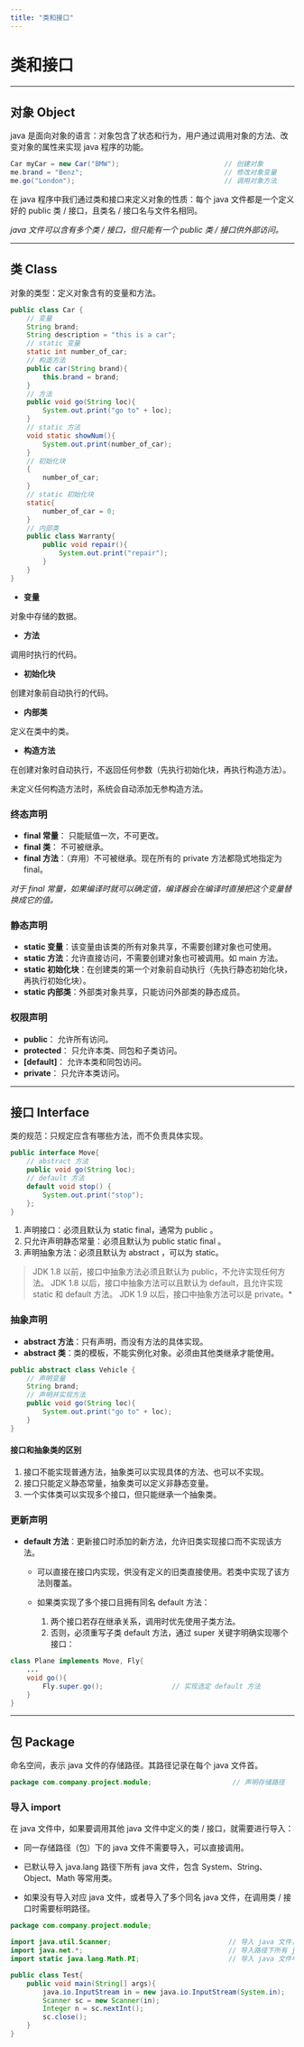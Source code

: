 ```yaml
---
title: "类和接口"
---
```


# 类和接口

---

## 对象 Object


java 是面向对象的语言：对象包含了状态和行为，用户通过调用对象的方法、改变对象的属性来实现 java 程序的功能。

```java
Car myCar = new Car("BMW");                          // 创建对象       
me.brand = "Benz";                                   // 修改对象变量                   
me.go("London");                                     // 调用对象方法
```


在 java 程序中我们通过类和接口来定义对象的性质：每个 java 文件都是一个定义好的  public 类 / 接口，且类名 / 接口名与文件名相同。

*java 文件可以含有多个类 / 接口，但只能有一个 public 类 / 接口供外部访问。*

---


## 类 Class 

对象的类型：定义对象含有的变量和方法。

```java
public class Car {     
    // 变量
    String brand;
    String description = "this is a car";
    // static 变量 
    static int number_of_car;  
    // 构造方法
    public car(String brand){        
        this.brand = brand;
    } 
    // 方法  
    public void go(String loc){
        System.out.print("go to" + loc);
    }   
    // static 方法
    void static showNum(){            
        System.out.print(number_of_car);
    }
    // 初始化块
    {       
        number_of_car;                                      
    }
    // static 初始化块
    static{                                                              
        number_of_car = 0;
    }
    // 内部类
    public class Warranty{
        public void repair(){
            System.out.print("repair");
        }    
    }
}
```

- **变量**

对象中存储的数据。

- **方法**

调用时执行的代码。

- **初始化块**

创建对象前自动执行的代码。

- **内部类**

定义在类中的类。

- **构造方法**

在创建对象时自动执行，不返回任何参数（先执行初始化块，再执行构造方法）。

未定义任何构造方法时，系统会自动添加无参构造方法。


### 终态声明

- **final 常量**： 只能赋值一次，不可更改。
- **final 类**： 不可被继承。
- **final 方法**：（弃用）不可被继承。现在所有的 private 方法都隐式地指定为 final。

*对于 final 常量，如果编译时就可以确定值，编译器会在编译时直接把这个变量替换成它的值。*

### 静态声明

- **static 变量**：该变量由该类的所有对象共享，不需要创建对象也可使用。
- **static 方法**：允许直接访问，不需要创建对象也可被调用。如 main 方法。
- **static 初始化块**：在创建类的第一个对象前自动执行（先执行静态初始化块，再执行初始化块）。
- **static 内部类**：外部类对象共享，只能访问外部类的静态成员。

### 权限声明

- **public**： 允许所有访问。
- **protected**： 只允许本类、同包和子类访问。
- **[default]**： 允许本类和同包访问。
- **private**： 只允许本类访问。



---

## 接口 Interface      

类的规范：只规定应含有哪些方法，而不负责具体实现。 


```java
public interface Move{  
    // abstract 方法                   
    public void go(String loc);
    // default 方法                                 
    default void stop() {      
        System.out.print("stop");
    };                  
}
```

1. 声明接口：必须且默认为 static final，通常为 public 。
2. 只允许声明静态常量：必须且默认为 public static final 。
3. 声明抽象方法：必须且默认为 abstract ，可以为 static。


> JDK 1.8 以前，接口中抽象方法必须且默认为 public，不允许实现任何方法。
> JDK 1.8 以后，接口中抽象方法可以且默认为 default，且允许实现 static 和 default 方法。
> JDK 1.9 以后，接口中抽象方法可以是 private。*


### 抽象声明

- **abstract 方法**：只有声明，而没有方法的具体实现。
- **abstract 类**：类的模板，不能实例化对象。必须由其他类继承才能使用。

```java
public abstract class Vehicle {
    // 声明变量
    String brand;
    // 声明并实现方法
    public void go(String loc){
        System.out.print("go to" + loc);
    }   
}
```

#### 接口和抽象类的区别

1. 接口不能实现普通方法，抽象类可以实现具体的方法、也可以不实现。
2. 接口只能定义静态常量，抽象类可以定义非静态变量。
3. 一个实体类可以实现多个接口，但只能继承一个抽象类。


### 更新声明

- **default 方法**：更新接口时添加的新方法，允许旧类实现接口而不实现该方法。
  
  - 可以直接在接口内实现，供没有定义的旧类直接使用。若类中实现了该方法则覆盖。

  - 如果类实现了多个接口且拥有同名 default 方法：

     1. 两个接口若存在继承关系，调用时优先使用子类方法。
     2. 否则，必须重写子类 default 方法，通过 super 关键字明确实现哪个接口：

```java
class Plane implements Move, Fly{
    ...
    void go(){
        Fly.super.go();                 // 实现选定 default 方法
    }
}
```

---


## 包 Package   

命名空间，表示 java 文件的存储路径。其路径记录在每个 java 文件首。

```java
package com.company.project.module;                    // 声明存储路径
```

### 导入 import

在 java 文件中，如果要调用其他 java 文件中定义的类 / 接口，就需要进行导入：

- 同一存储路径（包）下的 java 文件不需要导入，可以直接调用。
   
- 已默认导入 java.lang 路径下所有 java 文件，包含 System、String、Object、Math 等常用类。
   
- 如果没有导入对应 java 文件，或者导入了多个同名 java 文件，在调用类 / 接口时需要标明路径。


```java
package com.company.project.module;  

import java.util.Scanner;                             // 导入 java 文件，但不包括内部 static 变量和方法
import java.net.*;                                    // 导入路径下所有 java 文件，但不包括下属文件夹
import static java.lang.Math.PI;                      // 导入 java 文件中的 static 变量或方法

public class Test{
    public void main(String[] args){
        java.io.InputStream in = new java.io.InputStream(System.in);    // 未导入类，调用时需要标明路径
        Scanner sc = new Scanner(in);                                   // 已导入类，可直接调用
        Integer n = sc.nextInt();                                       // 默认导入类，可直接调用
        sc.close();           
    }
}
```



